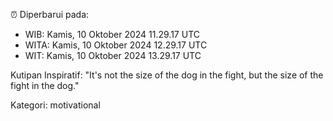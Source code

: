 ⏰ Diperbarui pada:
- WIB: Kamis, 10 Oktober 2024 11.29.17 UTC
- WITA: Kamis, 10 Oktober 2024 12.29.17 UTC
- WIT: Kamis, 10 Oktober 2024 13.29.17 UTC

Kutipan Inspiratif:
"It's not the size of the dog in the fight, but the size of the fight in the dog."


Kategori: motivational

